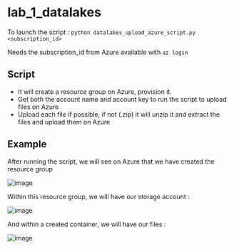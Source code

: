 # lab_1_datalakes

To launch the script : `python datalakes_upload_azure_script.py <subscription_id>`

Needs the subscription_id from Azure available with `az login`


## Script

- It will create a resource group on Azure, provision it.
- Get both the account name and account key to run the script to upload files on Azure
- Upload each file if possible, if not (.zip) it will unzip it and extract the files and upload them on Azure

## Example

After running the script, we will see on Azure that we have created the resource group

![image](https://github.com/mins75/lab_1_datalakes/assets/94439376/41a2afed-26ae-4027-a1d9-d13de6795776)

Within this resource group, we will have our storage account :

![image](https://github.com/mins75/lab_1_datalakes/assets/94439376/edf9e590-ae55-461b-92b8-63c760d0ca55)

And within a created container, we will have our files :

![image](https://github.com/mins75/lab_1_datalakes/assets/94439376/36d9d043-bcb8-4b24-8874-0c6eb6144fc7)


